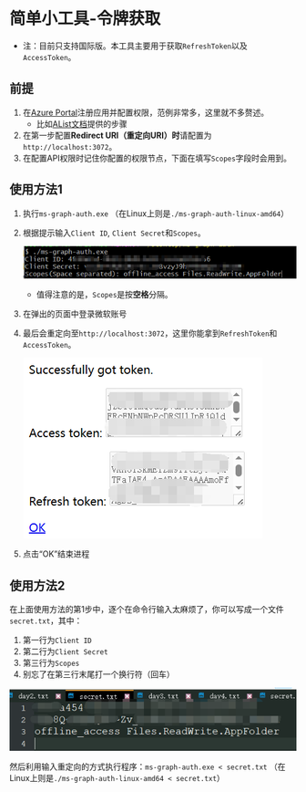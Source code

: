 # 简单小工具-令牌获取  

* 注：目前只支持国际版。本工具主要用于获取`RefreshToken`以及`AccessToken`。  

## 前提

1. 在[Azure Portal](https://portal.azure.com/#blade/Microsoft_AAD_RegisteredApps/ApplicationsListBlade)注册应用并配置权限，范例非常多，这里就不多赘述。
    - 比如[AList文档](https://alist.nn.ci/zh/guide/drivers/onedrive.html#%E5%88%9B%E5%BB%BA%E5%BA%94%E7%94%A8)提供的步骤
2. 在第一步配置**Redirect URI（重定向URI）时**请配置为`http://localhost:3072`。
3. 在配置API权限时记住你配置的权限节点，下面在填写`Scopes`字段时会用到。

## 使用方法1

1. 执行`ms-graph-auth.exe` （在Linux上则是`./ms-graph-auth-linux-amd64`）
2. 根据提示输入`Client ID`, `Client Secret`和`Scopes`。
    
    ![FieldsInput](./pics/FieldsInput.png)

   - 值得注意的是，`Scopes`是按**空格**分隔。
3. 在弹出的页面中登录微软账号
4. 最后会重定向至`http://localhost:3072`，这里你能拿到`RefreshToken`和`AccessToken`。
   
   ![TokenGot](./pics/TokenGot.png)  
5. 点击“OK”结束进程

## 使用方法2

在上面使用方法的第1步中，逐个在命令行输入太麻烦了，你可以写成一个文件`secret.txt`，其中：
1. 第一行为`Client ID`
2. 第二行为`Client Secret`
3. 第三行为`Scopes`
4. 别忘了在第三行末尾打一个换行符（回车）

![InputFile](./pics/InputFile.png)   

然后利用输入重定向的方式执行程序：`ms-graph-auth.exe < secret.txt` （在Linux上则是`./ms-graph-auth-linux-amd64 < secret.txt`）

